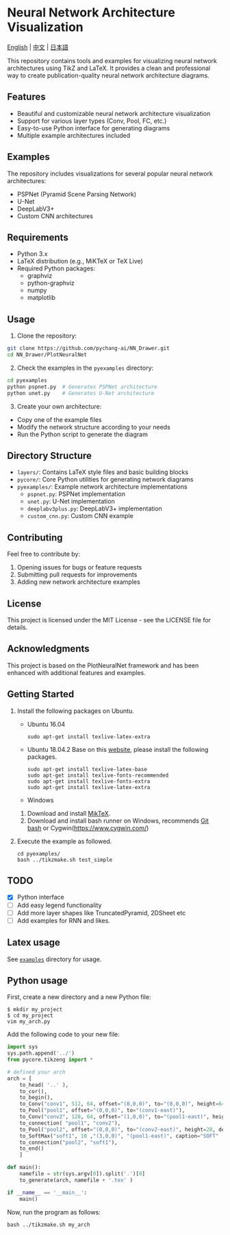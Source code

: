 # Neural Network Architecture Visualization

[English](README.md) | [中文](README_zh.md) | [日本語](README_ja.md)

This repository contains tools and examples for visualizing neural network architectures using TikZ and LaTeX. It provides a clean and professional way to create publication-quality neural network architecture diagrams.

## Features

- Beautiful and customizable neural network architecture visualization
- Support for various layer types (Conv, Pool, FC, etc.)
- Easy-to-use Python interface for generating diagrams
- Multiple example architectures included

## Examples

The repository includes visualizations for several popular neural network architectures:

- PSPNet (Pyramid Scene Parsing Network)
- U-Net
- DeepLabV3+
- Custom CNN architectures

## Requirements

- Python 3.x
- LaTeX distribution (e.g., MiKTeX or TeX Live)
- Required Python packages:
  - graphviz
  - python-graphviz
  - numpy
  - matplotlib

## Usage

1. Clone the repository:
```bash
git clone https://github.com/pychang-ai/NN_Drawer.git
cd NN_Drawer/PlotNeuralNet
```

2. Check the examples in the `pyexamples` directory:
```bash
cd pyexamples
python pspnet.py  # Generates PSPNet architecture
python unet.py    # Generates U-Net architecture
```

3. Create your own architecture:
- Copy one of the example files
- Modify the network structure according to your needs
- Run the Python script to generate the diagram

## Directory Structure

- `layers/`: Contains LaTeX style files and basic building blocks
- `pycore/`: Core Python utilities for generating network diagrams
- `pyexamples/`: Example network architecture implementations
  - `pspnet.py`: PSPNet implementation
  - `unet.py`: U-Net implementation
  - `deeplabv3plus.py`: DeepLabV3+ implementation
  - `custom_cnn.py`: Custom CNN example

## Contributing

Feel free to contribute by:
1. Opening issues for bugs or feature requests
2. Submitting pull requests for improvements
3. Adding new network architecture examples

## License

This project is licensed under the MIT License - see the LICENSE file for details.

## Acknowledgments

This project is based on the PlotNeuralNet framework and has been enhanced with additional features and examples.

## Getting Started
1. Install the following packages on Ubuntu.
    * Ubuntu 16.04
        ```
        sudo apt-get install texlive-latex-extra
        ```

    * Ubuntu 18.04.2
Base on this [website](https://gist.github.com/rain1024/98dd4e2c6c8c28f9ea9d), please install the following packages.
        ```
        sudo apt-get install texlive-latex-base
        sudo apt-get install texlive-fonts-recommended
        sudo apt-get install texlive-fonts-extra
        sudo apt-get install texlive-latex-extra
        ```

    * Windows
    1. Download and install [MikTeX](https://miktex.org/download).
    2. Download and install bash runner on Windows, recommends [Git bash](https://git-scm.com/download/win) or Cygwin(https://www.cygwin.com/)

2. Execute the example as followed.
    ```
    cd pyexamples/
    bash ../tikzmake.sh test_simple
    ```

## TODO

- [X] Python interface
- [ ] Add easy legend functionality
- [ ] Add more layer shapes like TruncatedPyramid, 2DSheet etc
- [ ] Add examples for RNN and likes.

## Latex usage

See [`examples`](examples) directory for usage.

## Python usage

First, create a new directory and a new Python file:

    $ mkdir my_project
    $ cd my_project
    vim my_arch.py

Add the following code to your new file:

```python
import sys
sys.path.append('../')
from pycore.tikzeng import *

# defined your arch
arch = [
    to_head( '..' ),
    to_cor(),
    to_begin(),
    to_Conv("conv1", 512, 64, offset="(0,0,0)", to="(0,0,0)", height=64, depth=64, width=2 ),
    to_Pool("pool1", offset="(0,0,0)", to="(conv1-east)"),
    to_Conv("conv2", 128, 64, offset="(1,0,0)", to="(pool1-east)", height=32, depth=32, width=2 ),
    to_connection( "pool1", "conv2"),
    to_Pool("pool2", offset="(0,0,0)", to="(conv2-east)", height=28, depth=28, width=1),
    to_SoftMax("soft1", 10 ,"(3,0,0)", "(pool1-east)", caption="SOFT"  ),
    to_connection("pool2", "soft1"),
    to_end()
    ]

def main():
    namefile = str(sys.argv[0]).split('.')[0]
    to_generate(arch, namefile + '.tex' )

if __name__ == '__main__':
    main()
```

Now, run the program as follows:

    bash ../tikzmake.sh my_arch

